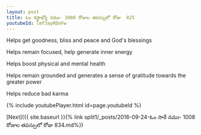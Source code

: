 ```yaml
---
layout: post
title: ఓం కష్టాభ్యో నమః- 1008 రోజుల తపస్సులో రోజు  825
youtubeId: lmf3ayRDoFw
---
```

 
 
Helps get goodness, bliss and peace and God's blessings
 
Helps remain focused, help generate inner energy 
 
Helps boost physical and mental health 
 
Helps remain grounded and generates a sense of gratitude towards the greater power 
 
Helps reduce bad karma
 
 
 
 


{% include youtubePlayer.html id=page.youtubeId %}
 
[Next]({{ site.baseurl }}{% link  split1/_posts/2016-09-24-ఓం సాఠే నమః- 1008 రోజుల తపస్సులో రోజు  834.md%})
 
